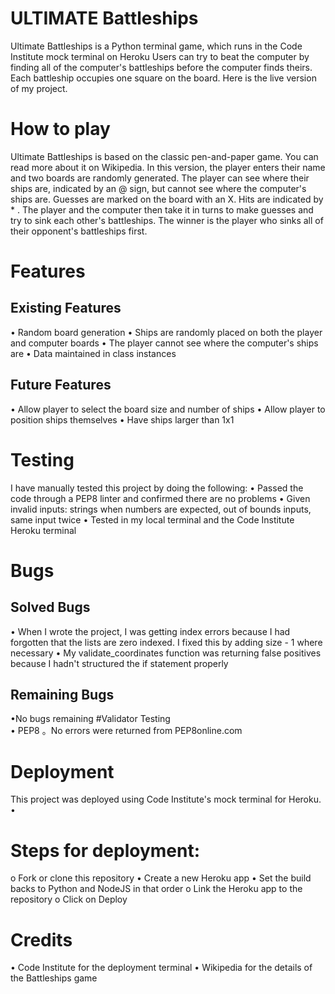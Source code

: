 # ULTIMATE Battleships  
Ultimate Battleships is a Python terminal game, which runs in the Code Institute mock terminal on Heroku
Users can try to beat the computer by finding all of the computer's battleships before the computer finds theirs. Each battleship occupies one square on the board.
Here is the live version of my project.

# How to play  
Ultimate Battleships is based on the classic pen-and-paper game. You can read more about it on Wikipedia.
In this version, the player enters their name and two boards are randomly generated.
The player can see where their ships are, indicated by an @ sign, but cannot see where the computer's ships are. Guesses are marked on the board with an X. Hits are indicated by * .
The player and the computer then take it in turns to make guesses and try to sink each other's battleships.
The winner is the player who sinks all of their opponent's battleships first.
# Features
## Existing Features
• Random board generation
• Ships are randomly placed on both the player and computer boards
• The player cannot see where the computer's ships are
• Data maintained in class instances
## Future Features
• Allow player to select the board size and number of ships
• Allow player to position ships themselves
• Have ships larger than 1x1

# Testing  
I have manually tested this project by doing the following:
• Passed the code through a PEP8 linter and confirmed there are no problems
• Given invalid inputs: strings when numbers are expected, out of bounds inputs, same input twice
• Tested in my local terminal and the Code Institute Heroku terminal
# Bugs
## Solved Bugs  
• When I wrote the project, I was getting index errors because I had forgotten that the lists are zero indexed. I fixed this by adding size - 1 where necessary
• My validate_coordinates function was returning false positives because I hadn't structured the if statement
properly
## Remaining Bugs  
•No bugs remaining
#Validator Testing  
• PEP8
。No errors were returned from PEP8online.com
# Deployment  
This project was deployed using Code Institute's mock terminal for Heroku.
•
# Steps for deployment:  
o Fork or clone this repository
• Create a new Heroku app
• Set the build backs to Python and NodeJS in that order
o Link the Heroku app to the repository
o Click on Deploy
# Credits
• Code Institute for the deployment terminal
• Wikipedia for the details of the Battleships game
